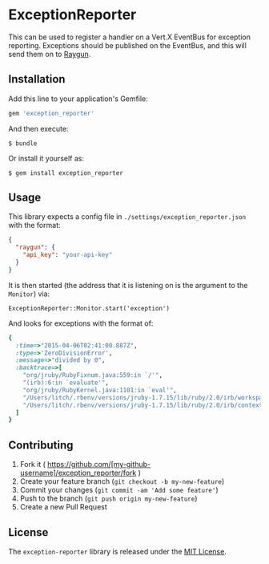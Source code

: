 # ExceptionReporter

This can be used to register a handler on a Vert.X EventBus for exception reporting.  Exceptions should be published on the EventBus, and this will send them on to [Raygun](raygun.io).

## Installation

Add this line to your application's Gemfile:

```ruby
gem 'exception_reporter'
```

And then execute:

    $ bundle

Or install it yourself as:

    $ gem install exception_reporter

## Usage

This library expects a config file in `./settings/exception_reporter.json` with the format:

```json
{
  "raygun": {
    "api_key": "your-api-key"
  }
}
```

It is then started (the address that it is listening on is the argument to the `Monitor`) via:

```
ExceptionReporter::Monitor.start('exception')
```

And looks for exceptions with the format of:

```ruby
{
  :time=>"2015-04-06T02:41:00.887Z",
  :type=>'ZeroDivisionError',
  :message=>"divided by 0",
  :backtrace=>[
    "org/jruby/RubyFixnum.java:559:in `/'",
    "(irb):6:in `evaluate'",
    "org/jruby/RubyKernel.java:1101:in `eval'",
    "/Users/litch/.rbenv/versions/jruby-1.7.15/lib/ruby/2.0/irb/workspace.rb:86:in `evaluate'",
    "/Users/litch/.rbenv/versions/jruby-1.7.15/lib/ruby/2.0/irb/context.rb:380:in `evaluate'"
  ]
}
```


## Contributing

1. Fork it ( https://github.com/[my-github-username]/exception_reporter/fork )
2. Create your feature branch (`git checkout -b my-new-feature`)
3. Commit your changes (`git commit -am 'Add some feature'`)
4. Push to the branch (`git push origin my-new-feature`)
5. Create a new Pull Request

## License

The `exception-reporter` library is released under the [MIT License](https://github.com/obsidian-btc/exception-reporter/blob/master/MIT-License.txt).
